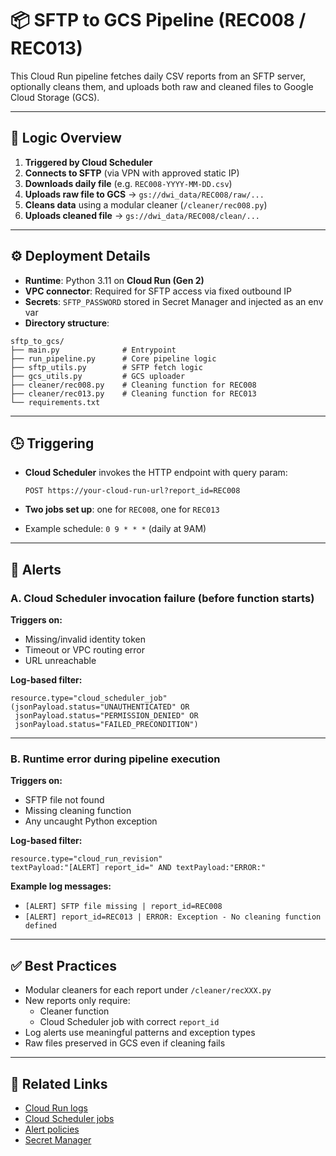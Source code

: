 
# 📦 SFTP to GCS Pipeline (REC008 / REC013)

This Cloud Run pipeline fetches daily CSV reports from an SFTP server, optionally cleans them, and uploads both raw and cleaned files to Google Cloud Storage (GCS).

---

## 🧠 Logic Overview

1. **Triggered by Cloud Scheduler**
2. **Connects to SFTP** (via VPN with approved static IP)
3. **Downloads daily file** (e.g. `REC008-YYYY-MM-DD.csv`)
4. **Uploads raw file to GCS** → `gs://dwi_data/REC008/raw/...`
5. **Cleans data** using a modular cleaner (`/cleaner/rec008.py`)
6. **Uploads cleaned file** → `gs://dwi_data/REC008/clean/...`

---

## ⚙️ Deployment Details

- **Runtime**: Python 3.11 on **Cloud Run (Gen 2)**
- **VPC connector**: Required for SFTP access via fixed outbound IP
- **Secrets**: `SFTP_PASSWORD` stored in Secret Manager and injected as an env var
- **Directory structure**:

```
sftp_to_gcs/
├── main.py              # Entrypoint
├── run_pipeline.py      # Core pipeline logic
├── sftp_utils.py        # SFTP fetch logic
├── gcs_utils.py         # GCS uploader
├── cleaner/rec008.py    # Cleaning function for REC008
├── cleaner/rec013.py    # Cleaning function for REC013
└── requirements.txt
```

---

## 🕒 Triggering

- **Cloud Scheduler** invokes the HTTP endpoint with query param:

  ```
  POST https://your-cloud-run-url?report_id=REC008
  ```

- **Two jobs set up**: one for `REC008`, one for `REC013`
- Example schedule: `0 9 * * *` (daily at 9AM)

---

## 🔔 Alerts

### A. Cloud Scheduler invocation failure (before function starts)

**Triggers on:**

- Missing/invalid identity token
- Timeout or VPC routing error
- URL unreachable

**Log-based filter:**

```
resource.type="cloud_scheduler_job"
(jsonPayload.status="UNAUTHENTICATED" OR
 jsonPayload.status="PERMISSION_DENIED" OR
 jsonPayload.status="FAILED_PRECONDITION")
```

---

### B. Runtime error during pipeline execution

**Triggers on:**

- SFTP file not found
- Missing cleaning function
- Any uncaught Python exception

**Log-based filter:**

```
resource.type="cloud_run_revision"
textPayload:"[ALERT] report_id=" AND textPayload:"ERROR:"
```

**Example log messages:**

- `[ALERT] SFTP file missing | report_id=REC008`
- `[ALERT] report_id=REC013 | ERROR: Exception - No cleaning function defined`

---

## ✅ Best Practices

- Modular cleaners for each report under `/cleaner/recXXX.py`
- New reports only require:
  - Cleaner function
  - Cloud Scheduler job with correct `report_id`
- Log alerts use meaningful patterns and exception types
- Raw files preserved in GCS even if cleaning fails

---

## 📎 Related Links

- [Cloud Run logs](https://console.cloud.google.com/run/)
- [Cloud Scheduler jobs](https://console.cloud.google.com/cloudscheduler)
- [Alert policies](https://console.cloud.google.com/monitoring/alerts)
- [Secret Manager](https://console.cloud.google.com/security/secret-manager)
